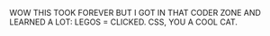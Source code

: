 WOW THIS TOOK FOREVER BUT I GOT IN THAT CODER ZONE AND LEARNED A LOT: LEGOS = CLICKED.  CSS, YOU A COOL CAT.
